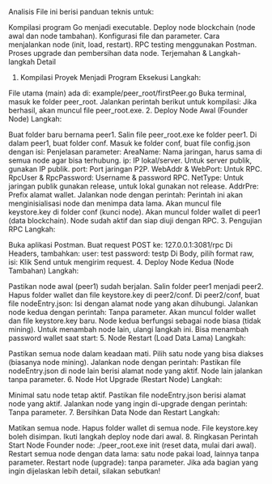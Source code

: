 Analisis
File ini berisi panduan teknis untuk:

Kompilasi program Go menjadi executable.
Deploy node blockchain (node awal dan node tambahan).
Konfigurasi file dan parameter.
Cara menjalankan node (init, load, restart).
RPC testing menggunakan Postman.
Proses upgrade dan pembersihan data node.
Terjemahan & Langkah-langkah Detail
1. Kompilasi Proyek Menjadi Program Eksekusi
Langkah:

File utama (main) ada di: example/peer_root/firstPeer.go
Buka terminal, masuk ke folder peer_root.
Jalankan perintah berikut untuk kompilasi:
Jika berhasil, akan muncul file peer_root.exe.
2. Deploy Node Awal (Founder Node)
Langkah:

Buat folder baru bernama peer1.
Salin file peer_root.exe ke folder peer1.
Di dalam peer1, buat folder conf.
Masuk ke folder conf, buat file config.json dengan isi:
Penjelasan parameter:
AreaName: Nama jaringan, harus sama di semua node agar bisa terhubung.
ip: IP lokal/server. Untuk server publik, gunakan IP publik.
port: Port jaringan P2P.
WebAddr & WebPort: Untuk RPC.
RpcUser & RpcPassword: Username & password RPC.
NetType: Untuk jaringan publik gunakan release, untuk lokal gunakan not release.
AddrPre: Prefix alamat wallet.
Jalankan node dengan perintah:
Perintah ini akan menginisialisasi node dan menimpa data lama.
Akan muncul file keystore.key di folder conf (kunci node).
Akan muncul folder wallet di peer1 (data blockchain).
Node sudah aktif dan siap diuji dengan RPC.
3. Pengujian RPC
Langkah:

Buka aplikasi Postman.
Buat request POST ke: 127.0.0.1:3081/rpc
Di Headers, tambahkan:
user: test
password: testp
Di Body, pilih format raw, isi:
Klik Send untuk mengirim request.
4. Deploy Node Kedua (Node Tambahan)
Langkah:

Pastikan node awal (peer1) sudah berjalan.
Salin folder peer1 menjadi peer2.
Hapus folder wallet dan file keystore.key di peer2/conf.
Di peer2/conf, buat file nodeEntry.json:
Isi dengan alamat node yang akan dihubungi.
Jalankan node kedua dengan perintah:
Tanpa parameter.
Akan muncul folder wallet dan file keystore.key baru.
Node kedua berfungsi sebagai node biasa (tidak mining).
Untuk menambah node lain, ulangi langkah ini.
Bisa menambah password wallet saat start:
5. Node Restart (Load Data Lama)
Langkah:

Pastikan semua node dalam keadaan mati.
Pilih satu node yang bisa diakses (biasanya node mining).
Jalankan node dengan perintah:
Pastikan file nodeEntry.json di node lain berisi alamat node yang aktif.
Node lain jalankan tanpa parameter.
6. Node Hot Upgrade (Restart Node)
Langkah:

Minimal satu node tetap aktif.
Pastikan file nodeEntry.json berisi alamat node yang aktif.
Jalankan node yang ingin di-upgrade dengan perintah:
Tanpa parameter.
7. Bersihkan Data Node dan Restart
Langkah:

Matikan semua node.
Hapus folder wallet di semua node.
File keystore.key boleh disimpan.
Ikuti langkah deploy node dari awal.
8. Ringkasan Perintah Start Node
Founder node: ./peer_root.exe init (reset data, mulai dari awal).
Restart semua node dengan data lama: satu node pakai load, lainnya tanpa parameter.
Restart node (upgrade): tanpa parameter.
Jika ada bagian yang ingin dijelaskan lebih detail, silakan sebutkan!